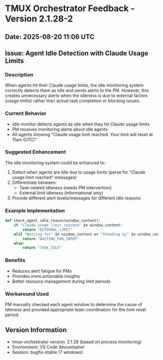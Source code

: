 # TMUX Orchestrator Feedback - Version 2.1.28-2

## Date: 2025-08-20 11:06 UTC

## Issue: Agent Idle Detection with Claude Usage Limits

### Description

When agents hit their Claude usage limits, the idle monitoring system correctly detects them as idle and sends alerts to the PM. However, this creates unnecessary alerts when the idleness is due to external factors (usage limits) rather than actual task completion or blocking issues.

### Current Behavior

- Idle monitor detects agents as idle when they hit Claude usage limits
- PM receives monitoring alerts about idle agents
- All agents showing "Claude usage limit reached. Your limit will reset at 11am (UTC)"

### Suggested Enhancement

The idle monitoring system could be enhanced to:

1. Detect when agents are idle due to usage limits (parse for "Claude usage limit reached" messages)
2. Differentiate between:
   - Task-related idleness (needs PM intervention)
   - External limit idleness (informational only)
3. Provide different alert levels/messages for different idle reasons

### Example Implementation

```python
def check_agent_idle_reason(window_content):
    if "Claude usage limit reached" in window_content:
        return "EXTERNAL_LIMIT"
    elif "Waiting for" in window_content or "Standing by" in window_content:
        return "WAITING_FOR_INPUT"
    else:
        return "TASK_IDLE"
```

### Benefits

- Reduces alert fatigue for PMs
- Provides more actionable insights
- Better resource management during limit periods

### Workaround Used

PM manually checked each agent window to determine the cause of idleness and provided appropriate team coordination for the limit reset period.

## Version Information

- tmux-orchestrator version: 2.1.28 (based on process monitoring)
- Environment: VS Code devcontainer
- Session: bugfix-stable (7 windows)
